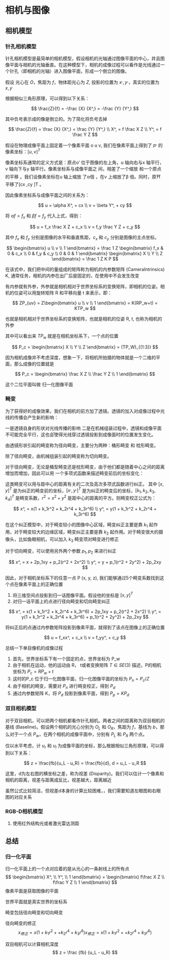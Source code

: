 # 相机与图像

## 相机模型

### 针孔相机模型

针孔相机模型是最简单的相机模型，假设相机的光轴通过图像平面的中心，并且图像平面与相机的光轴垂直。在这种模型下，相机的成像过程可以看作是光线通过一个针孔（即相机的光轴）进入图像平面，形成一个倒立的图像。

假设 光心在 $O$，焦距为 $f$，物体距光心为 $Z$, 投影的位置为 $x^,, y^,$，真实的位置为 $x, y$

根据相似三角形原理，可以得到以下关系：

$$
\frac{Z}{f} = -\frac {X} {X^,} = -\frac {Y} {Y^,}
$$

其中负号表示成的像是倒立的。为了简化将负号去掉

$$
\frac{Z}{f} = \frac {X} {X^,} = \frac {Y} {Y^,} \\
X^, = f \frac X Z \\
Y^, = f \frac Y Z
$$

假设在物理成像平面上固定着一个像素平面 o u v, 我们在像素平面上得到了 $p^,$ 的像素坐标：$[u, v]^T$

像素坐标系通常的定义方式是：原点o′ 位于图像的左上角，u
轴向右与x 轴平行，v 轴向下与y 轴平行。像素坐标系与成像平面之
间，相差了一个缩放 和一个原点的平移 。我们设像素坐标在u 轴上缩放
了α倍 ，在v 上缩放了β 倍。同时，原⛩平移了[cx ,cy ]T 。

因此像素坐标系与成像平面之间的关系为：

$$
u = \alpha X^, + cx \\
v = \beta Y^, + cy
$$

将 $\alpha f = f_x$ 和 $\beta f = f_y$ 代入上式，得到：

$$
u = f_x \frac X Z + c_x \\
v = f_y \frac Y Z + c_y
$$

其中 $f_x$ 和 $f_y$ 分别是图像的水平和垂直焦距，$c_x$ 和 $c_y$ 分别是图像的主点坐标。

$$
\begin{bmatrix}
u \\
v \\
1
\end{bmatrix} = \frac 1 Z \begin{bmatrix}
f_x & 0 & c_x \\
0 & f_y & c_y \\
0 & 0 & 1
\end{bmatrix} \begin{bmatrix}
X \\
Y \\
Z
\end{bmatrix} = \frac 1 Z K P
$$

在该式中，我们把中间的量组成的矩阵称为相机的内参数矩阵 (CameraIntrinsics) K, 通常任务，相机的内参在出厂后是固定的，在使用中不会发生改变

有内参就有外参，外参就是相机相对于世界坐标系的变换矩阵，即相机的位姿。相机的位姿可以用旋转矩阵 R 和平移向量 t 来表示，即：

$$
ZP_{uv} = Z\begin{bmatrix}
u \\
v \\
1
\end{bmatrix} = K(RP_w+t) = KTP_w
$$

也就是相机相对于世界坐标系的变换矩阵，也就是相机的位姿 R, t, 也称为相机的外参

其中可以看出来 $TP_w$ 就是在相机坐标系下，一个点的位置

$$
P_c = \begin{bmatrix}
X \\
Y \\
Z
\end{bmatrix} = (TP_W)_{(1:3)} 
$$

因为相机成像并不考虑深度，想象一下，将相机所拍摄的物体就是一个二维的平面，那么成像的位置就是

$$
P_c = \begin{bmatrix}
\frac X Z \\
\frac Y Z \\
1
\end{bmatrix} 
$$

这个二位平面叫做 归一化图像平面

### 畸变

为了获得好的成像效果，我们在相机的前方加了透镜。透镜的加入对成像过程中光线的传播会产生新的影响：

一是透镜自身的形状对光线传播的影响
二是在机械组装过程中，透镜和成像平面不可能完全平行，这也会֯使得光线穿过透镜投影到成像面时的位置发生变化。

由透镜形状引起的畸变称为径向畸变，主要分为两种：桶形畸变 和 枕形畸变。

除了径向畸变，由机械组装引起的畸变称为切向畸变。

对于径向畸变，无论是桶型畸变还是枕形畸变，由于他们都是随着中心之间的距离增加而增加，因此可以用
一个多项式函数来描述畸变前后的坐标变化：

这类畸变可以用与距中心的距离有关的二次及高次多项式函数进行纠正。 其中 $[x, y]^T$ 是为纠正的畸变前的坐标，$[x^,, y^,]^T$ 是为纠正的畸变后的坐标，$[k_1, k_2, k_3, k_4]^T$ 是畸变系数，$r^2 = x^2 + y^2$ 是距中心的距离的平方。则畸变校正公式为：

$$
x^, = x(1 + k_1r^2 + k_2r^4 + k_3r^6) \\
y^, = y(1 + k_1r^2 + k_2r^4 + k_3r^6)
$$

在这个纠正模型中，对于畸变较小的图像中心区域，畸变纠正主要是靠 $k_1$ 起作用，对于畸变较大的边缘区域，畸变纠正主要是靠 $k_2$ 起作用。对于畸变很大的摄像头，比如鱼眼相机，可以加入 $k_3$ 畸变项对畸变进行修正

对于切向畸变，可以使用另外两个参数 $p_1, p_2$ 来进行纠正

$$
x^, = x + 2p_1xy + p_2(r^2 + 2x^2) \\
y^, = y + p_1(r^2 + 2y^2) + 2p_2xy
$$

因此，对于相机坐标系下的任意一点 P (x, y, z), 我们能够通过5个畸变系数找到这个点在像素平面上的正确位置

1. 将三维空间点投影到归一话图像平面。假设他的坐标是 $[x, y]^T$
2. 对归一话平面上的点进行径向畸变和切向畸变纠正

$$
x^, = x(1 + k_1r^2 + k_2r^4 + k_3r^6) + 2p_1xy + p_2(r^2 + 2x^2) \\
y^, = y(1 + k_1r^2 + k_2r^4 + k_3r^6) + p_1(r^2 + 2y^2) + 2p_2xy
$$

将纠正后的点通过内参数矩阵投影到像素平面，就得到了该点在图像上的正确位置

$$
u = f_xx^, + c_x \\
v = f_yy^, + c_y
$$

总结一下单目像机的成像过程

1. 首先，世界坐标系下有一个固定的点，世界坐标为 P_w
2. 由于相机在运动，他的运动由 R， t或者变换矩阵 $T \in SE(3)$ 描述，P的相机坐标为 $P_c = R P_w + t$
3. 这时的P_c 位于归一化图像平面，归一化图像平面的坐标为 $P_n = P_c / Z$
4. 由于相机的畸变，需要对 $P_n$ 进行畸变校正，得到 $P_d$
5. 通过内参数矩阵 K，将 $P_d$ 投影到像素平面，得到 $P_p = K P_d$

### 双目相机模型

对于双目相机，可以把两个相机都看作针孔相机。两者之间的距离称为双目相机的基线 (Baseline)。假设两个相机的光心分别为 $O_L$ 和 $O_R$，焦距为 $f$，基线为 $b$，那么对于一个点 $P_w$，在两个相机的成像平面中，分别有 $P_L$ 和 $P_R$ 两个点。

仅以水平考虑，计 $u_r$ 和 $u_l$ 为成像平面的坐标，那么根据相似三角形原理，可以得到以下关系：

$$
z = \frac{fb}{u_L - u_R} = \frac{fb}{d}, d = u_L - u_R
$$

这里，d为左右图的横坐标之差，称为视差 (Disparity)。我们可以估计一个像素和相机的距离，视差与距离成反比，视差越大，距离越近

虽然公式比较简洁，但视差d本身的计算比较困难，，我们需要知道左眼图和右眼图的对应关系

### RGB-D相机模型

1. 使用红外结构光或者激光雷达测距

## 总结

### 归一化平面

归一化平面上的一个点对应着的是从光心的一条射线上的所有点
$$
\begin{bmatrix}
X^, \\
Y^, \\
1
\end{bmatrix} = \begin{bmatrix}
f\frac X Z \\
f\frac Y Z \\
1
\end{bmatrix}
$$
像素平面是获取图像的平面

世界平面就是真实世界的坐标系

畸变包括径向畸变和切向畸变

径向畸变的修正
$$
x_{修正} = x(1 + k_1r^2 + + k_2r^4 + k_3r^6)
x_{修正} = x(1 + k_1r^2 + + k_2r^4 + k_3r^6)
$$

双目相机可以计算相机深度
$$
z = \frac {fb} {u_L - u_R}
$$
